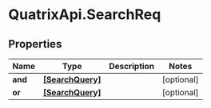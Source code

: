 # QuatrixApi.SearchReq

## Properties
Name | Type | Description | Notes
------------ | ------------- | ------------- | -------------
**and** | [**[SearchQuery]**](SearchQuery.md) |  | [optional] 
**or** | [**[SearchQuery]**](SearchQuery.md) |  | [optional] 


